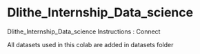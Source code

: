 # Dlithe_Internship_Data_science
Dlithe_Internship_Data_science
Instructions :
Connect

All datasets used in this colab are added in datasets folder
